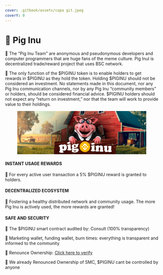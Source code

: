 ```yaml
---
cover: .gitbook/assets/capa git.jpeg
coverY: 0
---
```


# 🐷 Pig Inu

🐷 The “Pig Inu Team” are anonymous and pseudonymous developers and computer programmers that are huge fans of the meme culture. Pig Inul is decentralized trade/reward project that uses BSC network.

🐷 The only function of the $PIGINU token is to enable holders to get rewards in $PIGINU as they hold the token. Holding $PIGINU should not be considered an investment. No statements made in this document, nor any Pig Inu communication channels, nor by any Pig Inu “community members” or holders, should be considered financial advice. $PIGINU holders should not expect any “return on investment,” nor that the team will work to provide value to their holdings.

<figure><img src=".gitbook/assets/capa git.jpeg" alt=""><figcaption></figcaption></figure>

#### INSTANT USAGE REWARDS

🐷 For every active user transaction a 5% $PIGINU reward is granted to holders.

#### DECENTRALIZED ECOSYSTEM

🐷 Fostering a healthy distributed network and community usage. The more Pig Inu is actively used, the more rewards are granted!

#### SAFE AND SECURITY

🐷 The $PIGINU smart contract audited by: Consult (100% transparency)

🐷 Marketing wallet, funding wallet, burn times: everything is transparent and informed to the community

🐷 Renounce Ownership: [Click here to verify](https://pig-inu.com)

🐷 We already Renounced Ownership of SMC, $PIGINU cant be controlled by anyone









